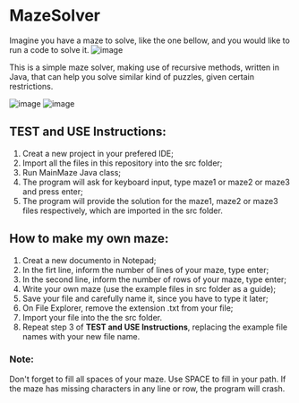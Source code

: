 # MazeSolver
Imagine you have a maze to solve, like the one bellow, and you would like to run a code to solve it.
![image](https://user-images.githubusercontent.com/81270107/169141547-11630ad1-e536-41a7-95b4-b5ac30d33f87.png)

This is a simple maze solver, making use of recursive methods, written in Java, that can help you solve similar kind of puzzles, given certain restrictions.

![image](https://user-images.githubusercontent.com/81270107/169142017-8f85c8b0-5953-4463-8775-568e12305a99.png)
![image](https://user-images.githubusercontent.com/81270107/169142394-131e0176-c81f-44df-8ab1-4b110dcaed38.png)

## TEST and USE Instructions:
1) Creat a new project in your prefered IDE;
2) Import all the files in this repository into the src folder;
3) Run MainMaze Java class;
4) The program will ask for keyboard input, type maze1 or maze2 or maze3 and press enter;
5) The program will provide the solution for the maze1, maze2 or maze3 files respectively, which are imported in the src folder.

## How to make my own maze:
1) Creat a new documento in Notepad;
2) In the firt line, inform the number of lines of your maze, type enter;
3) In the second line, inform the number of rows of your maze, type enter;
4) Write your own maze (use the example files in src folder as a guide);
5) Save your file and carefully name it, since you have to type it later;
6) On File Explorer, remove the extension .txt from your file;
7) Import your file into the the src folder.
8) Repeat step 3 of **TEST and USE Instructions**, replacing the example file names with your new file name.
### Note:
Don't forget to fill all spaces of your maze. Use SPACE to fill in your path. If the maze has missing characters in any line or row, the program will crash.
